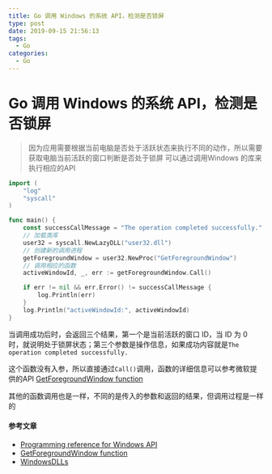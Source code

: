 ```yaml
---
title: Go 调用 Windows 的系统 API，检测是否锁屏
type: post
date: 2019-09-15 21:56:13
tags:
  - Go
categories:
  - Go
---
```


# Go 调用 Windows 的系统 API，检测是否锁屏

> 因为应用需要根据当前电脑是否处于活跃状态来执行不同的动作，所以需要获取电脑当前活跃的窗口判断是否处于锁屏
> 可以通过调用Windows 的库来执行相应的API

```go
import (
    "log"
    "syscall"
)

func main() {
    const successCallMessage = "The operation completed successfully."
    // 加载类库
    user32 = syscall.NewLazyDLL("user32.dll")
    // 创建新的调用进程
    getForegroundWindow = user32.NewProc("GetForegroundWindow")
    // 调用相应的函数
    activeWindowId, _, err := getForegroundWindow.Call()

    if err != nil && err.Error() != successCallMessage {
        log.Println(err)
    }
    log.Println("activeWindowId:", activeWindowId)
}
```

当调用成功后时，会返回三个结果，第一个是当前活跃的窗口 ID，当 ID 为 0 时，就说明处于锁屏状态；第三个参数是操作信息，如果成功内容就是`The operation completed successfully.`

这个函数没有入参，所以直接通过`Call()`调用，函数的详细信息可以参考微软提供的API [GetForegroundWindow function](https://docs.microsoft.com/zh-cn/windows/win32/api/winuser/nf-winuser-getforegroundwindow)

其他的函数调用也是一样，不同的是传入的参数和返回的结果，但调用过程是一样的

#### 参考文章

- [Programming reference for Windows API](https://docs.microsoft.com/zh-cn/windows/win32/api/)
- [GetForegroundWindow function](https://docs.microsoft.com/zh-cn/windows/win32/api/winuser/nf-winuser-getforegroundwindow)
- [WindowsDLLs](https://github.com/golang/go/wiki/WindowsDLLs)
